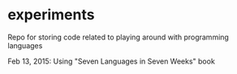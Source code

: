 # experiments
Repo for storing code related to playing around with programming languages

Feb 13, 2015: Using "Seven Languages in Seven Weeks" book
